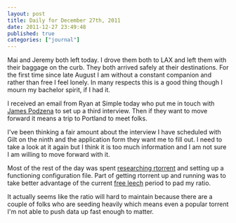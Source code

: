 ```yaml
---
layout: post
title: Daily for December 27th, 2011
date: 2011-12-27 23:49:48
published: true
categories: ["journal"]
---
```

 
Mai and Jeremy both left today. I drove them both to LAX and left them with their baggage on the curb. They both arrived safely at their destinations. For the first time since late August I am without a constant companion and rather than free I feel lonely. In many respects this is a good thing though I mourn my bachelor spirit, if I had it.

I received an email from Ryan at Simple today who put me in touch with [James Podzena](http://twitter.com/jpoz) to set up a third interview. Then if they want to move forward it means a trip to Portland to meet folks.

I've been thinking a fair amount about the interview I have scheduled with Gilt on the ninth and the application form they want me to fill out. I need to take a look at it again but I think it is too much information and I am not sure I am willing to move forward with it.

Most of the rest of the day was spent [researching rtorrent](/blog/2011/rtorrent-documentation) and setting up a functioning configuration file. Part of getting rtorrent up and running was to take better advantage of the current [free leech](http://wiki.bakabt.me/index.php/FAQ#What_is_Freeleech.3F) period to pad my ratio.

It actually seems like the ratio will hard to maintain because there are a couple of folks who are seeding heavily which means even a popular torrent I'm not able to push data up fast enough to matter.